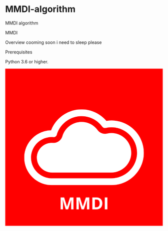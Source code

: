 # MMDI-algorithm
MMDI algorithm


MMDI

Overview
cooming soon i need to sleep please

Prerequisites

Python 3.6 or higher.


<p align="center">
  <img src="img/3.png" />
</p>


